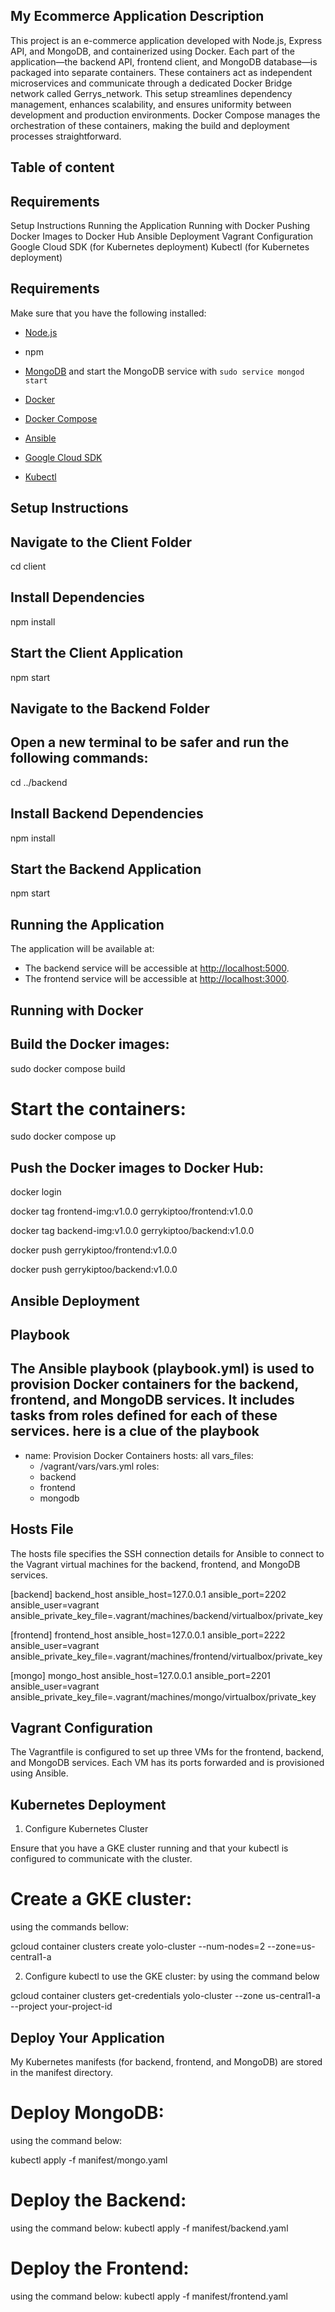 ##  My Ecommerce Application Description
This project is an e-commerce application developed with Node.js, Express API, and MongoDB, and containerized using Docker. Each part of the application—the backend API, frontend client, and MongoDB database—is packaged into separate containers. These containers act as independent microservices and communicate through a dedicated Docker Bridge network called Gerrys_network. This setup streamlines dependency management, enhances scalability, and ensures uniformity between development and production environments. Docker Compose manages the orchestration of these containers, making the build and deployment processes straightforward.

## Table of content
## Requirements
Setup Instructions
Running the Application
Running with Docker
Pushing Docker Images to Docker Hub
Ansible Deployment
Vagrant Configuration
Google Cloud SDK (for Kubernetes deployment)
Kubectl (for Kubernetes deployment)
## Requirements

Make sure that you have the following installed:


- [Node.js](https://www.digitalocean.com/community/tutorials/how-to-install-node-js-on-ubuntu-18-04)

- npm

- [MongoDB](https://docs.mongodb.com/manual/tutorial/install-mongodb-on-ubuntu/) and start the MongoDB service with `sudo service mongod start`

- [Docker](https://docs.docker.com/get-docker/)

- [Docker Compose](https://docs.docker.com/compose/install/)

- [Ansible](https://docs.ansible.com/ansible/latest/installation_guide/intro_installation.html)

- [Google Cloud SDK](https://cloud.google.com/sdk/docs/install)

- [Kubectl](https://kubernetes.io/docs/tasks/tools/install-kubectl/)

 ## Setup Instructions

## Navigate to the Client Folder

 cd client

## Install Dependencies

npm install

## Start the Client Application

npm start

## Navigate to the Backend Folder
## Open a new terminal to be safer and run the following commands:

cd ../backend

## Install Backend Dependencies

npm install

## Start the Backend Application

npm start

##  Running the Application
The application will be available at:

- The backend service will be accessible at [http://localhost:5000](http://localhost:5000).
- The frontend service will be accessible at [http://localhost:3000](http://localhost:3000).

  

##  Running with Docker

## Build the Docker images:

sudo docker compose build

# Start the containers:
 
sudo docker compose up
 
 ## Push the Docker images to Docker Hub:

docker login

docker tag frontend-img:v1.0.0 gerrykiptoo/frontend:v1.0.0

docker tag backend-img:v1.0.0 gerrykiptoo/backend:v1.0.0

docker push gerrykiptoo/frontend:v1.0.0

docker push gerrykiptoo/backend:v1.0.0

## Ansible Deployment

## Playbook
The Ansible playbook (playbook.yml) is used to provision Docker containers for the backend, frontend, and MongoDB services. It includes tasks from roles defined for each of these services.
here is a clue of the playbook
---
- name: Provision Docker Containers
  hosts: all
  vars_files:
    - /vagrant/vars/vars.yml
  roles:
    - backend
    - frontend
    - mongodb

## Hosts File

The hosts file specifies the SSH connection details for Ansible to connect to the Vagrant virtual machines for the backend, frontend, and MongoDB services.

[backend]
backend_host ansible_host=127.0.0.1 ansible_port=2202 ansible_user=vagrant ansible_private_key_file=.vagrant/machines/backend/virtualbox/private_key

[frontend]
frontend_host ansible_host=127.0.0.1 ansible_port=2222 ansible_user=vagrant ansible_private_key_file=.vagrant/machines/frontend/virtualbox/private_key

[mongo]
mongo_host ansible_host=127.0.0.1 ansible_port=2201 ansible_user=vagrant ansible_private_key_file=.vagrant/machines/mongo/virtualbox/private_key


## Vagrant Configuration

The Vagrantfile is configured to set up three VMs for the frontend, backend, and MongoDB services. Each VM has its ports forwarded and is provisioned using Ansible.


## Kubernetes Deployment

1. Configure Kubernetes Cluster

Ensure that you have a GKE cluster running and that your kubectl is 
configured to communicate with the cluster.
# Create a GKE cluster:
using the commands bellow:

gcloud container clusters create yolo-cluster --num-nodes=2 --zone=us-central1-a

 2. Configure kubectl to use the GKE cluster:
 by using the command below

gcloud container clusters get-credentials yolo-cluster --zone us-central1-a --project your-project-id


## Deploy Your Application

 My Kubernetes manifests (for backend, frontend, and MongoDB) are stored in the manifest directory.


# Deploy MongoDB:
using the command below:

kubectl apply -f manifest/mongo.yaml

# Deploy the Backend:
using the command below:
kubectl apply -f manifest/backend.yaml

# Deploy the Frontend:
using the command below:
kubectl apply -f manifest/frontend.yaml





